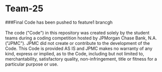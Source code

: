 # Team-25
###Final Code has been pushed to feature1 brancgh
 <br /> <br /> The code ("Code") in this repository was created solely by the student teams during a coding competition hosted by JPMorgan Chase Bank, N.A. ("JPMC"). JPMC did not create or contribute to the development of the Code. This Code is provided AS IS and JPMC makes no warranty of any kind, express or implied, as to the Code, including but not limited to, merchantability, satisfactory quality, non-infringement, title or fitness for a particular purpose or use.
